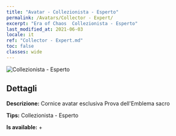 ```yaml
---
title: "Avatar - Collezionista - Esperto"
permalink: /Avatars/Collector - Expert/
excerpt: "Era of Chaos  Collezionista - Esperto"
last_modified_at: 2021-06-03
locale: it
ref: "Collector - Expert.md"
toc: false
classes: wide
---
```

 ![Collezionista - Esperto](/images/a/avatarFrame_59.png)

## Dettagli

 **Descrizione:** Cornice avatar esclusiva Prova dell'Emblema sacro 

 **Tips:** Collezionista - Esperto 

 **Is available:**  + 

